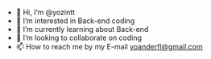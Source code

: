 - 👋 Hi, I’m @yozintt
- 👀 I’m interested in Back-end coding
- 🌱 I’m currently learning about Back-end
- 💞️ I’m looking to collaborate on coding
- 📫 How to reach me by my E-mail yoanderfl@gmail.com

<!---
yozintt/yozintt is a ✨ special ✨ repository because its `README.md` (this file) appears on your GitHub profile.
You can click the Preview link to take a look at your changes.
--->
